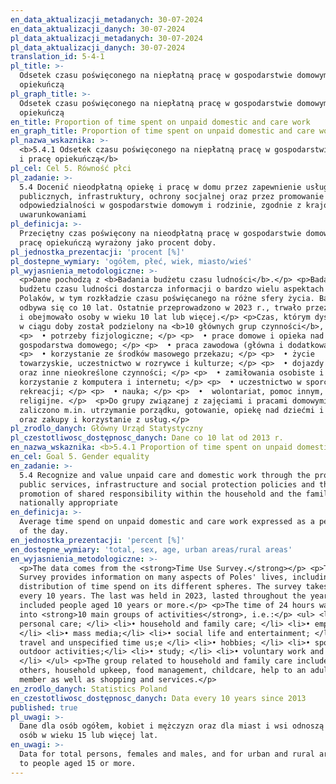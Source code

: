 ```yaml
---
en_data_aktualizacji_metadanych: 30-07-2024
en_data_aktualizacji_danych: 30-07-2024
pl_data_aktualizacji_metadanych: 30-07-2024
pl_data_aktualizacji_danych: 30-07-2024
translation_id: 5-4-1
pl_title: >-
  Odsetek czasu poświęconego na niepłatną pracę w gospodarstwie domowym i pracę
  opiekuńczą
pl_graph_title: >-
  Odsetek czasu poświęconego na niepłatną pracę w gospodarstwie domowym i pracę
  opiekuńczą
en_title: Proportion of time spent on unpaid domestic and care work
en_graph_title: Proportion of time spent on unpaid domestic and care work
pl_nazwa_wskaznika: >-
  <b>5.4.1 Odsetek czasu poświęconego na niepłatną pracę w gospodarstwie domowym
  i pracę opiekuńczą</b>
pl_cel: Cel 5. Równość płci
pl_zadanie: >-
  5.4 Docenić nieodpłatną opiekę i pracę w domu przez zapewnienie usług
  publicznych, infrastruktury, ochrony socjalnej oraz przez promowanie wspólnej
  odpowiedzialności w gospodarstwie domowym i rodzinie, zgodnie z krajowymi
  uwarunkowaniami
pl_definicja: >-
  Przeciętny czas poświęcony na nieodpłatną pracę w gospodarstwie domowym i
  pracę opiekuńczą wyrażony jako procent doby.
pl_jednostka_prezentacji: 'procent [%]'
pl_dostepne_wymiary: 'ogółem, płeć, wiek, miasto/wieś'
pl_wyjasnienia_metodologiczne: >-
  <p>Dane pochodzą z <b>Badania budżetu czasu ludności</b>.</p> <p>Badanie
  budżetu czasu ludności dostarcza informacji o bardzo wielu aspektach życia
  Polaków, w tym rozkładzie czasu poświęcanego na różne sfery życia. Badanie
  odbywa się co 10 lat. Ostatnie przeprowadzono w 2023 r., trwało przez cały rok
  i obejmowało osoby w wieku 10 lat lub więcej.</p> <p>Czas, którym dysponujemy
  w ciągu doby został podzielony na <b>10 głównych grup czynności</b>, tj.:</p>
  <p>  • potrzeby fizjologiczne; </p> <p>  • prace domowe i opieka nad członkami
  gospodarstwa domowego; </p> <p>  • praca zawodowa (główna i dodatkowa); </p>
  <p>  • korzystanie ze środków masowego przekazu; </p> <p>  • życie
  towarzyskie, uczestnictwo w rozrywce i kulturze; </p> <p>  • dojazdy i dojścia
  oraz inne nieokreślone czynności; </p> <p>  • zamiłowania osobiste i
  korzystanie z komputera i internetu; </p> <p>  • uczestnictwo w sporcie i
  rekreacji; </p> <p>  • nauka; </p> <p>  •  wolontariat, pomoc innym, praktyki
  religijne. </p>  <p>Do grupy związanej z zajęciami i pracami domowymi
  zaliczono m.in. utrzymanie porządku, gotowanie, opiekę nad dziećmi i dorosłymi
  oraz zakupy i korzystanie z usług.</p>
pl_zrodlo_danych: Główny Urząd Statystyczny
pl_czestotliwosc_dostępnosc_danych: Dane co 10 lat od 2013 r.
en_nazwa_wskaznika: <b>5.4.1 Proportion of time spent on unpaid domestic and care work</b>
en_cel: Goal 5. Gender equality
en_zadanie: >-
  5.4 Recognize and value unpaid care and domestic work through the provision of
  public services, infrastructure and social protection policies and the
  promotion of shared responsibility within the household and the family as
  nationally appropriate
en_definicja: >-
  Average time spend on unpaid domestic and care work expressed as a percentage
  of the day.
en_jednostka_prezentacji: 'percent [%]'
en_dostepne_wymiary: 'total, sex, age, urban areas/rural areas'
en_wyjasnienia_metodologiczne: >-
  <p>The data comes from the <strong>Time Use Survey.</strong></p> <p>Time Use
  Survey provides information on many aspects of Poles' lives, including the
  distribution of time spend on its different spheres. The survey takes place
  every 10 years. The last was held in 2023, lasted throughout the year and
  included people aged 10 years or more.</p> <p>The time of 24 hours was divided
  into <strong>10 main groups of activities</strong>, i.e.:</p> <ul> <li>•
  personal care; </li> <li>• household and family care; </li> <li>• employment;
  </li> <li>• mass media;</li> <li>• social life and entertainment; </li> <li>•
  travel and unspecified time us;e </li> <li>• hobbies; </li> <li>• sport and
  outdoor activities;</li> <li>• study; </li> <li>• voluntary work and meetings.
  </li> </ul> <p>The group related to household and family care included, among
  others, household upkeep, food management, childcare, help to an adult family
  member as well as shopping and services.</p>
en_zrodlo_danych: Statistics Poland
en_czestotliwosc_dostępnosc_danych: Data every 10 years since 2013
published: true
pl_uwagi: >-
  Dane dla osób ogółem, kobiet i mężczyzn oraz dla miast i wsi odnoszą się do
  osób w wieku 15 lub więcej lat.
en_uwagi: >-
  Data for total persons, females and males, and for urban and rural areas refer
  to people aged 15 or more.
---
```

